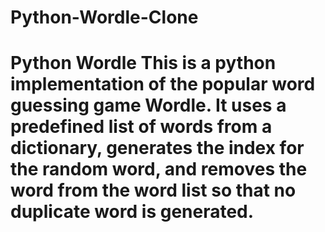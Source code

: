 # Python-Wordle-Clone
# Python Wordle This is a python implementation of the popular word guessing game  Wordle. It uses a predefined list of words from a dictionary, generates the index for the random word, and removes the word from the word list so that no duplicate word is generated.
